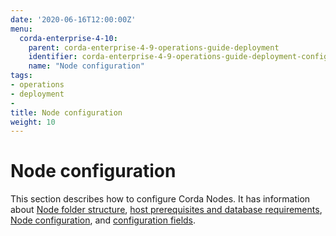 ```yaml
---
date: '2020-06-16T12:00:00Z'
menu:
  corda-enterprise-4-10:
    parent: corda-enterprise-4-9-operations-guide-deployment
    identifier: corda-enterprise-4-9-operations-guide-deployment-configuration
    name: "Node configuration"
tags:
- operations
- deployment
-
title: Node configuration
weight: 10
---
```


# Node configuration

This section describes how to configure Corda Nodes. It has information about [Node folder structure](node-structure.md), [host prerequisites and database requirements](host-prereq.md), [Node configuration](corda-configuration-file.md), and [configuration fields](corda-configuration-fields.md).
